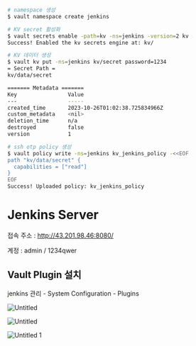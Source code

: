 ```bash

# namespace 생성
$ vault namespace create jenkins 

# KV secret 활성화
$ vault secrets enable -path=kv -ns=jenkins -version=2 kv
Success! Enabled the kv secrets engine at: kv/

# KV 데이터 생성
$ vault kv put -ns=jenkins kv/secret password=1234
= Secret Path =
kv/data/secret

======= Metadata =======
Key                Value
---                -----
created_time       2023-10-26T01:02:38.725834966Z
custom_metadata    <nil>
deletion_time      n/a
destroyed          false
version            1

# ssh otp policy 생성
$ vault policy write -ns=jenkins kv_jenkins_policy -<<EOF
path "kv/data/secret" {
  capabilities = ["read"]
}
EOF
Success! Uploaded policy: kv_jenkins_policy
```

# Jenkins Server

접속 주소 : http://43.201.98.46:8080/

계정 : admin / 1234qwer

## Vault Plugin 설치

jenkins 관리 - System Configuration - Plugins

![Untitled](https://prod-files-secure.s3.us-west-2.amazonaws.com/f90702de-2a7d-47cd-9529-ae9583e2d8f1/40c5b9fe-dd81-45d0-bdec-e5e194d17361/Untitled.png)



![Untitled](https://github.com/jslim1995/insideinfo-test/assets/100335118/5839bd6d-d8ab-4018-80c1-d91d24ade73f)

![Untitled 1](https://github.com/jslim1995/insideinfo-test/assets/100335118/3f953bf6-8b61-49fe-8384-482c3b9f377a)

